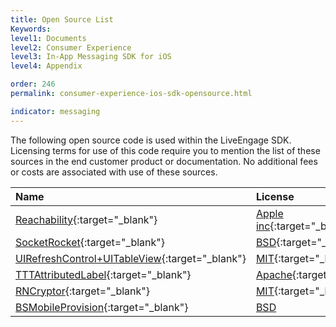 ```yaml
---
title: Open Source List
Keywords:
level1: Documents
level2: Consumer Experience
level3: In-App Messaging SDK for iOS
level4: Appendix

order: 246
permalink: consumer-experience-ios-sdk-opensource.html

indicator: messaging
---
```


The following open source code is used within the LiveEngage SDK.  Licensing terms for use of this code require you to mention the list of these sources in the end customer product or documentation.  No additional fees or costs are associated with use of these sources.

| Name | License | Version |
| :--- | :--- | :--- |
| [Reachability](https://developer.apple.com/library/ios/samplecode/Reachability/Introduction/Intro.html#//apple_ref/doc/uid/DTS40007324-Intro-DontLinkElementID_2){:target="_blank"} | [Apple inc](https://developer.apple.com/library/ios/samplecode/Reachability/Listings/LICENSE_txt.html#//apple_ref/doc/uid/DTS40007324-LICENSE_txt-DontLinkElementID_3){:target="_blank"} | 2.2 beta 2 |
| [SocketRocket](https://github.com/facebook/SocketRocket){:target="_blank"} | [BSD](https://github.com/facebook/SocketRocket/blob/master/LICENSE){:target="_blank"}	| 
| [UIRefreshControl+UITableView](https://github.com/danielgindi/UIRefreshControl-UITableView){:target="_blank"} | [MIT](https://github.com/danielgindi/UIRefreshControl-UITableView/blob/master/LICENSE){:target="_blank"} | 1.0.0 |
| [TTTAttributedLabel](https://github.com/irccloud/ios/tree/master/TTTAttributedLabel){:target="_blank"} |  [Apache](https://github.com/irccloud/ios/blob/master/LICENSE.txt){:target="_blank"} | 2.0.0 |
| [RNCryptor](https://github.com/RNCryptor/RNCryptor){:target="_blank"} |  [MIT](https://github.com/RNCryptor/RNCryptor/blob/master/LICENSE){:target="_blank"} | 5.0.2 |
| [BSMobileProvision](https://github.com/amazon-archives/BSMobileProvision){:target="_blank"} | [BSD](https://github.com/amazon-archives/BSMobileProvision/blob/master/LICENSE) | 1.0.0 |
